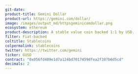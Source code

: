 ```yaml
---
git-date:
product-title: Gemini Dollar
product-url: https://gemini.com/dollar/
image: /images/output_md/httpsgeminicomdollar.png
ecosystem: ethereum
product-description: A stable value coin backed 1:1 by USD.
filter: Fiat-backed
coltitle: Stablecoins
colpermalink: stablecoins
twitter: https://twitter.com/gemini
ticker: GUSD
contract: "0x056fd409e1d7a124bd7017459dfea2f387b6d5cd"
decimals: 2
---
```

